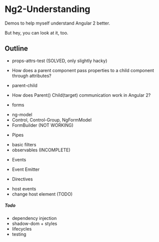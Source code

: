 # Ng2-Understanding

Demos to help myself understand Angular 2 better.

But hey, you can look at it, too.

## Outline

* props-attrs-test (SOLVED, only slightly hacky)
 - How does a parent component pass properties to a child component through attributes?
 
* parent-child
 - How does Parent() Child(target) communication work in Angular 2?
 
* forms
 - ng-model
 - Control, Control-Group, NgFormModel
 - FormBuilder (NOT WORKING)

* Pipes
 - basic filters
 - observables (INCOMPLETE)
 
* Events
 - Event Emitter

* Directives
 - host events
 - change host element (TODO)

##### Todo

* dependency injection
* shadow-dom + styles
* lifecycles
* testing